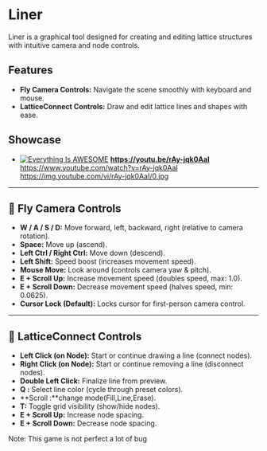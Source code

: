 # Liner

Liner is a graphical tool designed for creating and editing lattice structures with intuitive camera and node controls.

## Features
- **Fly Camera Controls:** Navigate the scene smoothly with keyboard and mouse.
- **LatticeConnect Controls:** Draw and edit lattice lines and shapes with ease.

## Showcase
- [![Everything Is AWESOME](//img.youtube.com/vi/StTqXEQ2l-Y/0.jpg)](//www.youtube.com/watch?v=rAy-jqk0AaI "Everything Is AWESOME") **https://youtu.be/rAy-jqk0AaI**
https://www.youtube.com/watch?v=rAy-jqk0AaI
https://img.youtube.com/vi/rAy-jqk0AaI/0.jpg
---

## 🚀 Fly Camera Controls
- **W / A / S / D:** Move forward, left, backward, right (relative to camera rotation).
- **Space:** Move up (ascend).
- **Left Ctrl / Right Ctrl:** Move down (descend).
- **Left Shift:** Speed boost (increases movement speed).
- **Mouse Move:** Look around (controls camera yaw & pitch).
- **E + Scroll Up:** Increase movement speed (doubles speed, max: 1.0).
- **E + Scroll Down:** Decrease movement speed (halves speed, min: 0.0625).
- **Cursor Lock (Default):** Locks cursor for first-person camera control.

---

## 🎨 LatticeConnect Controls
- **Left Click (on Node):** Start or continue drawing a line (connect nodes).
- **Right Click (on Node):** Start or continue removing a line (disconnect nodes).
- **Double Left Click:** Finalize line from preview.
- **Q :** Select line color (cycle through preset colors).
- **Scroll :**change mode(Fill,Line,Erase).
- **T:** Toggle grid visibility (show/hide nodes).
- **E + Scroll Up:** Increase node spacing.
- **E + Scroll Down:** Decrease node spacing.

Note: This game is not perfect a lot of bug 


